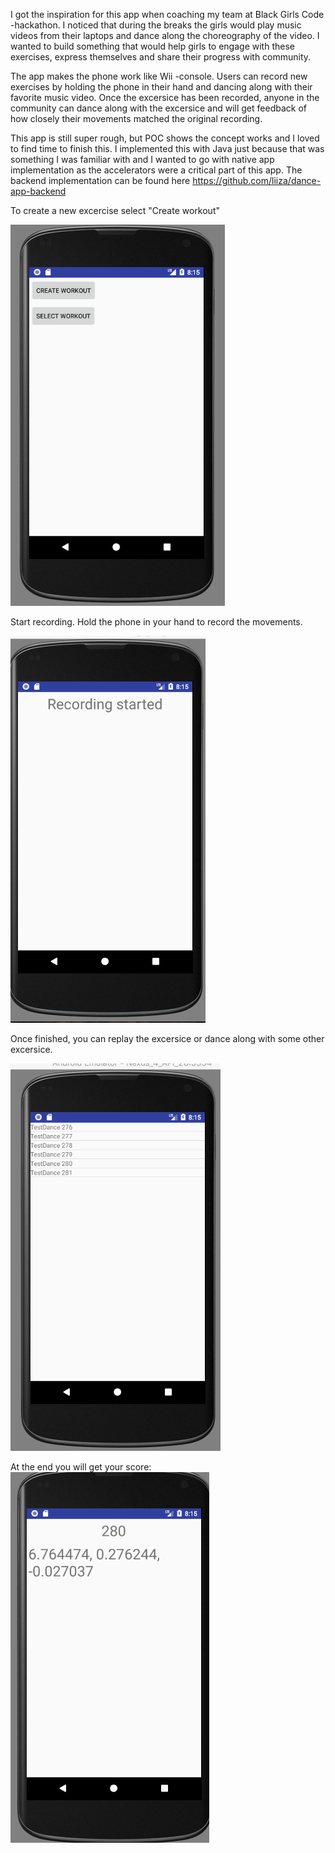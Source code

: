 
I got the inspiration for this app when coaching my team at Black Girls Code -hackathon. 
I noticed that during the breaks the girls would play music videos from their laptops and dance along the choreography of the video.
I wanted to build something that would help girls to engage with these exercises, express themselves and share their progress with community.

The app makes the phone work like Wii -console. Users can record new exercises by holding the phone in their hand and dancing along with their favorite music video.
Once the excersice has been recorded, anyone in the community can dance along with the excersice and will get feedback of how closely their movements matched the original recording. 

This app is still super rough, but POC shows the concept works and I loved to find time to finish this.
I implemented this with Java just because that was something I was familiar with and I wanted to go with native app implementation as the accelerators 
were a critical part of this app. The backend implementation can be found here https://github.com/liiza/dance-app-backend


To create a new excercise select "Create workout"

![screenshot1](https://github.com/liiza/dance-app/blob/master/app/src/main/java/com/example/liisa/screenshots/Screen%20Shot%202017-11-26%20at%208.15.18%20PM.png "Start")

Start recording. Hold the phone in your hand to record the movements.

![screenshot2](https://github.com/liiza/dance-app/blob/master/app/src/main/java/com/example/liisa/screenshots/Screen%20Shot%202017-11-26%20at%208.16.10%20PM.png "Start recording")

Once finished, you can replay the excersice or dance along with some other excersice.

![screenshot3](https://github.com/liiza/dance-app/blob/master/app/src/main/java/com/example/liisa/screenshots/Screen%20Shot%202017-11-26%20at%208.15.40%20PM.png)

At the end you will get your score:
![screensho4](https://github.com/liiza/dance-app/blob/master/app/src/main/java/com/example/liisa/screenshots/Screen%20Shot%202017-11-26%20at%208.15.57%20PM.png)

